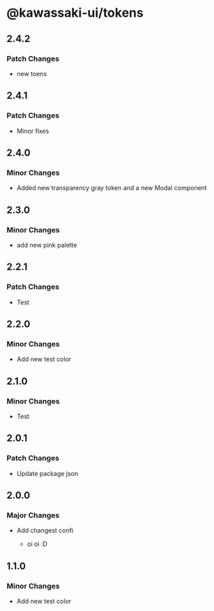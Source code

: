 # @kawassaki-ui/tokens

## 2.4.2

### Patch Changes

- new toens

## 2.4.1

### Patch Changes

- Minor fixes

## 2.4.0

### Minor Changes

- Added new transparency gray token and a new Modal component

## 2.3.0

### Minor Changes

- add new pink palette

## 2.2.1

### Patch Changes

- Test

## 2.2.0

### Minor Changes

- Add new test color

## 2.1.0

### Minor Changes

- Test

## 2.0.1

### Patch Changes

- Update package json

## 2.0.0

### Major Changes

- Add changest confi

  - oi oi :D

## 1.1.0

### Minor Changes

- Add new test color
